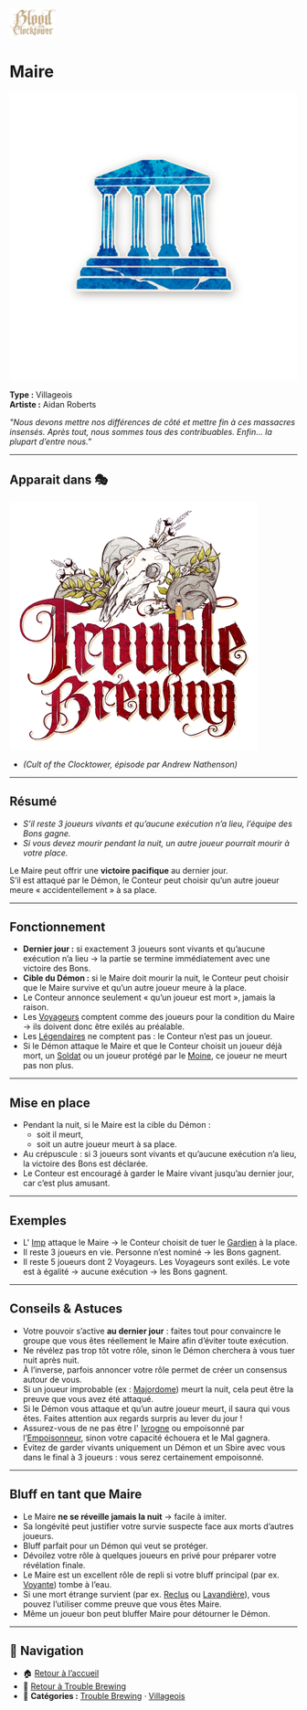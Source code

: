 <p align="left">
  <a href="/botc-fr-bambi/">
    <img src="../images/logo.png" alt="Accueil BotC FR" width="80">
  </a>
</p>

# Maire

![Maire](../images/Icon_mayor.png)

**Type :** Villageois  
**Artiste :** Aidan Roberts  

*"Nous devons mettre nos différences de côté et mettre fin à ces massacres insensés. Après tout, nous sommes tous des contribuables. Enfin… la plupart d’entre nous."*

---

## Apparait dans 🎭
![TB](../images/Logo_trouble_brewing.png) 

- *(Cult of the Clocktower, épisode par Andrew Nathenson)*  

---

## Résumé

- *S’il reste 3 joueurs vivants et qu’aucune exécution n’a lieu, l’équipe des Bons gagne.*  
- *Si vous devez mourir pendant la nuit, un autre joueur pourrait mourir à votre place.*  

Le Maire peut offrir une **victoire pacifique** au dernier jour.  
S’il est attaqué par le Démon, le Conteur peut choisir qu’un autre joueur meure « accidentellement » à sa place.  

---

## Fonctionnement
- **Dernier jour :** si exactement 3 joueurs sont vivants et qu’aucune exécution n’a lieu → la partie se termine immédiatement avec une victoire des Bons.  
- **Cible du Démon :** si le Maire doit mourir la nuit, le Conteur peut choisir que le Maire survive et qu’un autre joueur meure à la place.  
- Le Conteur annonce seulement « qu’un joueur est mort », jamais la raison.  
- Les [Voyageurs](../voyageurs/index.md) comptent comme des joueurs pour la condition du Maire → ils doivent donc être exilés au préalable.  
- Les [Légendaires](../fabled/index.md) ne comptent pas : le Conteur n’est pas un joueur.  
- Si le Démon attaque le Maire et que le Conteur choisit un joueur déjà mort, un [Soldat](soldat.md) ou un joueur protégé par le [Moine](moine.md), ce joueur ne meurt pas non plus.  

---

## Mise en place
- Pendant la nuit, si le Maire est la cible du Démon :  
  - soit il meurt,  
  - soit un autre joueur meurt à sa place.  
- Au crépuscule : si 3 joueurs sont vivants et qu’aucune exécution n’a lieu, la victoire des Bons est déclarée.  
- Le Conteur est encouragé à garder le Maire vivant jusqu’au dernier jour, car c’est plus amusant.  

---

## Exemples
- L' [Imp](imp.md) attaque le Maire → le Conteur choisit de tuer le [Gardien](gardien.md) à la place.  
- Il reste 3 joueurs en vie. Personne n’est nominé → les Bons gagnent.  
- Il reste 5 joueurs dont 2 Voyageurs. Les Voyageurs sont exilés. Le vote est à égalité → aucune exécution → les Bons gagnent.  

---

## Conseils & Astuces
- Votre pouvoir s’active **au dernier jour** : faites tout pour convaincre le groupe que vous êtes réellement le Maire afin d’éviter toute exécution.  
- Ne révélez pas trop tôt votre rôle, sinon le Démon cherchera à vous tuer nuit après nuit.  
- À l’inverse, parfois annoncer votre rôle permet de créer un consensus autour de vous.  
- Si un joueur improbable (ex : [Majordome](majordome.md)) meurt la nuit, cela peut être la preuve que vous avez été attaqué.  
- Si le Démon vous attaque et qu’un autre joueur meurt, il saura qui vous êtes. Faites attention aux regards surpris au lever du jour !  
- Assurez-vous de ne pas être l' [Ivrogne](ivrogne.md) ou empoisonné par l’[Empoisonneur](empoisonneur.md), sinon votre capacité échouera et le Mal gagnera.  
- Évitez de garder vivants uniquement un Démon et un Sbire avec vous dans le final à 3 joueurs : vous serez certainement empoisonné.  

---

## Bluff en tant que Maire
- Le Maire **ne se réveille jamais la nuit** → facile à imiter.  
- Sa longévité peut justifier votre survie suspecte face aux morts d’autres joueurs.  
- Bluff parfait pour un Démon qui veut se protéger.  
- Dévoilez votre rôle à quelques joueurs en privé pour préparer votre révélation finale.  
- Le Maire est un excellent rôle de repli si votre bluff principal (par ex. [Voyante](voyante.md)) tombe à l’eau.  
- Si une mort étrange survient (par ex. [Reclus](reclus.md) ou [Lavandière](lavandiere.md)), vous pouvez l’utiliser comme preuve que vous êtes Maire.  
- Même un joueur bon peut bluffer Maire pour détourner le Démon.  

---

## 📂 Navigation 

- 🏠 [Retour à l’accueil](/botc-fr-bambi/)  
- 🍺 [Retour à Trouble Brewing](../trouble_brewing.md)  
- 📂 **Catégories :** [Trouble Brewing](../trouble_brewing.md) · [Villageois](../villageois.md) 
